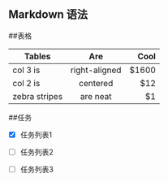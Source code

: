 ## Markdown 语法

##表格

| Tables        | Are           | Cool  |
| ------------- |:-------------:| -----:|
| col 3 is      | right-aligned | $1600 |
| col 2 is      | centered      |   $12 |
| zebra stripes | are neat      |    $1 |

##任务

- [x] 任务列表1
- [ ] 任务列表2
- [ ] 任务列表3



  

